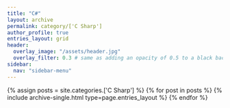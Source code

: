 ```yaml
---
title: "C#"
layout: archive
permalink: category/['C Sharp']
author_profile: true
entries_layout: grid
header:
  overlay_image: "/assets/header.jpg"
  overlay_filter: 0.3 # same as adding an opacity of 0.5 to a black background
sidebar:
  nav: "sidebar-menu"
---
```


{% assign posts = site.categories.['C Sharp'] %}
{% for post in posts %} {% include archive-single.html type=page.entries_layout %} {% endfor %}